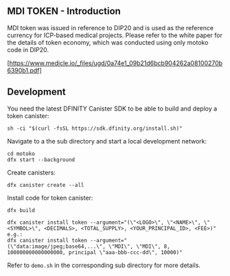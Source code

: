 ## MDI TOKEN - Introduction

MDI token was issued in reference to DIP20 and is used as the reference currency for ICP-based medical projects.
Please refer to the white paper for the details of token economy, which was conducted using only motoko code in DIP20.

[https://www.medicle.io/_files/ugd/0a74e1_09b21d6bcb904262a08100270b6390b1.pdf]

## Development

You need the latest DFINITY Canister SDK to be able to build and deploy a token canister:

```shell
sh -ci "$(curl -fsSL https://sdk.dfinity.org/install.sh)"
```

Navigate to a the sub directory and start a local development network:

```shell
cd motoko
dfx start --background
```

Create canisters:

```shell
dfx canister create --all
```

Install code for token canister:

```
dfx build

dfx canister install token --argument="(\"<LOGO>\", \"<NAME>\", \"<SYMBOL>\", <DECIMALS>, <TOTAL_SUPPLY>, <YOUR_PRINCIPAL_ID>, <FEE>)"
e.g.:
dfx canister install token --argument="(\"data:image/jpeg;base64,...\", \"MDI\", \"MDI\", 8, 100000000000000000, principal \"aaa-bbb-ccc-dd\", 10000)"
```

Refer to `demo.sh` in the corresponding sub directory for more details.
